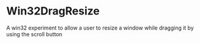 # Win32DragResize
A win32 experiment to allow a user to resize a window while dragging it by using the scroll button
